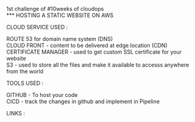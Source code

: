 1st challenge of #10weeks of cloudops     <br>
              ***
HOSTING A STATIC WEBSITE ON AWS

CLOUD SERVICE USED : 

ROUTE 53 for domain name system (DNS)   <br>
CLOUD FRONT - content to be delivered at edge location (CDN)   <br>
CERTIFICATE MANAGER - used to get custom SSL certificate for your website    <br>
S3 - used to store all the files and make it available to accesss anywhere from the world    <br>  


TOOLS USED :

GITHUB - To host your code   <br> 
CICD - track the changes in github and implement in Pipeline   <br>


LINKS : 

